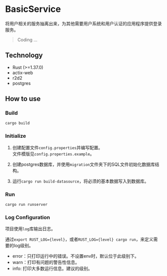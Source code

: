 # BasicService
将用户相关的服务抽离出来，为其他需要用户系统和用户认证的应用程序提供登录服务。
> Coding ...

## Technology
* Rust (>=1.37.0)
* actix-web
* r2d2
* postgres

## How to use

### Build
```bash
cargo build
```

### Initialize
1. 创建配置文件`config.properties`并编写配置。  
   文件模版见`config.properties.example`。

2. 创建postgres数据库，并使用`migration`文件夹下的SQL文件初始化数据库结构。

3. 运行`cargo run build-datasource`，将必须的基本数据写入到数据库。

### Run
```bash
cargo run runserver
```

### Log Configuration
项目使用`log`库输出日志。

通过`export RUST_LOG={level}`，或者`RUST_LOG={level} cargo run`，来定义需要的log级别。

* error：只打印运行中的错误。不设置env时，默认位于此级别下。
* warn：打印有问题的警告性信息。
* info: 打印大多数运行信息。建议的级别。
